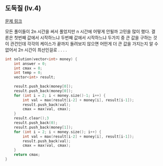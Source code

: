 ## 도둑질 (lv.4)

[문제 링크](https://programmers.co.kr/learn/courses/30/lessons/42897)


모든 풀이들이 2n 시간을 써서 풀었지만 n 시간에 어떻게 안될까 고민을 많이 했다. 결론은 첫번째 값에서 시작하느냐 두번째 값에서 시작하느냐 두가지 중 큰 값을 구하는 것이 관건인데 각각의 케이스가 끝까지 돌려보지 않으면 어떤게 더 큰 값을 가지는지 알 수 없어서 2n 시간이 최선인걸로 . . . . 



```c++
int solution(vector<int> money) {
    int answer = 0;
	int cmax = 0;
	int temp = 0;
	vector<int> result;
	
    result.push_back(money[0]);
    result.push_back(money[0]);
	for (int i = 2; i < money.size()-1; i++) {
		int val = max(result[i-2] + money[i], result[i-1]);
		result.push_back(val);
        cmax = max(val, cmax);
	}
	result.clear();3
	result.push_back(0);
    result.push_back(money[1]);	
	for (int i = 2; i < money.size(); i++) {
		int val = max(result[i-2] + money[i], result[i-1]);
		result.push_back(val);
        cmax = max(val, cmax);
	}
	return cmax;
}
```


